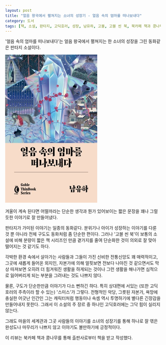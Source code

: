 ```yaml
---
layout: post
title: "얼음 왕국에서 펼쳐지는 소녀의 성장기 - 얼음 속의 엄마를 떠나보내다"
category: 도서
tags: [책, 소설, 판타지, 고딕호러, 성장, 남유하, 고블, 고블 씬 북, 북카페 책과 콩나무, 서평]
---
```


'얼음 속의 엄마를 떠나보내다'는
얼음 왕국에서 펼쳐지는 한 소녀의 성장을 그린 동화같은 판타지 소설이다.

![표지](/images/book/let-go-of-my-mother-in-the-ice-book-h480.jpg)

겨울이 계속 된다면 어떨까라는 단순한 생각과 뭔가 있어보이는 짧은 문장을
꽤나 그럴듯한 이야기로 잘 만들어냈다.

판타지가 가미된 이야기는 일종의 동화같다.
분위기나 아이가 성장하는 이야기를 다룬 것 뿐 아니라
전체 구도도 동화처럼 좀 단순한 편이다.
그러나 '고블 씬 북'이 보통의 소설에 비해 분량이 짧은 책 시리즈인 만큼
곁가지를 줄여 단순화한 것이 의외로 잘 맞아 떨어지는 것 같기도 하다.

각박한 환경 속에서 살아가는 사람들과 그들이 가진 신비한 전통신앙도 꽤 매력적이고,
그곳에 새롭게 들어온 외지인, 자본가에 의해
얼핏보면 전보다 나아진 것 같으면서도
막상 따져보면 오히려 더 힘겨워진 생활을 하게되는 것이나
그런 생활을 해나가면 심적으로 잃어버리게 되는 부분을 그려내는 것도 나쁘지 않다.

물론, 구도가 단순한만큼 이야기가 다소 뻔하긴 하다.
특히 상대편에 서있는 (또한 고딕호러의 주측이라 할 수 있는) '스미스'가 그렇다.
전형적인 악당, 그릇된 자본가, 욕망에 충실한 어긋난 인간인 그는
캐릭터처럼 행동이나 속셈 역시 투명하기에 별다른 긴장감을 만들어내지 못한다.
그래서 이 소설의 주 장르 중 하나인 고딕호러에는 그닥 힘이 실리지 않는다.

그래도 마을의 세계관과 그곳 사람들의 이야기를
소녀의 성장기를 통해 하나로 잘 엮은 완성도나 마무리가 나쁘지 않고
이야기도 볼만하기에 긍정적이다.



<div class="im im-info">
이 리뷰는 북카페 책과 콩나무를 통해 출판사로부터 책을 받고 작성했다.
</div>
